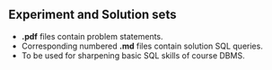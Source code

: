 ## Experiment and Solution sets

- **.pdf** files contain problem statements.
- Corresponding numbered **.md** files contain solution SQL queries.
- To be used for sharpening basic SQL skills of course DBMS.
